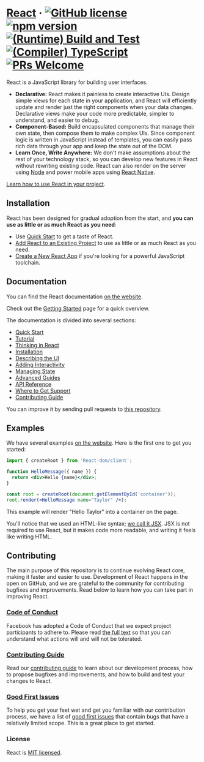 # [React](https://React.dev/) &middot; [![GitHub license](https://img.shields.io/badge/license-MIT-blue.svg)](https://github.com/facebook/React/blob/main/LICENSE) [![npm version](https://img.shields.io/npm/v/React.svg?style=flat)](https://www.npmjs.com/package/React) [![(Runtime) Build and Test](https://github.com/facebook/React/actions/workflows/runtime_build_and_test.yml/badge.svg)](https://github.com/facebook/React/actions/workflows/runtime_build_and_test.yml) [![(Compiler) TypeScript](https://github.com/facebook/React/actions/workflows/compiler_typescript.yml/badge.svg?branch=main)](https://github.com/facebook/React/actions/workflows/compiler_typescript.yml) [![PRs Welcome](https://img.shields.io/badge/PRs-welcome-brightgreen.svg)](https://legacy.Reactjs.org/docs/how-to-contribute.html#your-first-pull-request)

React is a JavaScript library for building user interfaces.

* **Declarative:** React makes it painless to create interactive UIs. Design simple views for each state in your application, and React will efficiently update and render just the right components when your data changes. Declarative views make your code more predictable, simpler to understand, and easier to debug.
* **Component-Based:** Build encapsulated components that manage their own state, then compose them to make complex UIs. Since component logic is written in JavaScript instead of templates, you can easily pass rich data through your app and keep the state out of the DOM.
* **Learn Once, Write Anywhere:** We don't make assumptions about the rest of your technology stack, so you can develop new features in React without rewriting existing code. React can also render on the server using [Node](https://nodejs.org/en) and power mobile apps using [React Native](https://Reactnative.dev/).

[Learn how to use React in your project](https://React.dev/learn).

## Installation

React has been designed for gradual adoption from the start, and **you can use as little or as much React as you need**:

* Use [Quick Start](https://React.dev/learn) to get a taste of React.
* [Add React to an Existing Project](https://React.dev/learn/add-React-to-an-existing-project) to use as little or as much React as you need.
* [Create a New React App](https://React.dev/learn/start-a-new-React-project) if you're looking for a powerful JavaScript toolchain.

## Documentation

You can find the React documentation [on the website](https://React.dev/).

Check out the [Getting Started](https://React.dev/learn) page for a quick overview.

The documentation is divided into several sections:

* [Quick Start](https://React.dev/learn)
* [Tutorial](https://React.dev/learn/tutorial-tic-tac-toe)
* [Thinking in React](https://React.dev/learn/thinking-in-React)
* [Installation](https://React.dev/learn/installation)
* [Describing the UI](https://React.dev/learn/describing-the-ui)
* [Adding Interactivity](https://React.dev/learn/adding-interactivity)
* [Managing State](https://React.dev/learn/managing-state)
* [Advanced Guides](https://React.dev/learn/escape-hatches)
* [API Reference](https://React.dev/reference/React)
* [Where to Get Support](https://React.dev/community)
* [Contributing Guide](https://legacy.Reactjs.org/docs/how-to-contribute.html)

You can improve it by sending pull requests to [this repository](https://github.com/Reactjs/React.dev).

## Examples

We have several examples [on the website](https://React.dev/). Here is the first one to get you started:

```jsx
import { createRoot } from 'React-dom/client';

function HelloMessage({ name }) {
  return <div>Hello {name}</div>;
}

const root = createRoot(document.getElementById('container'));
root.render(<HelloMessage name="Taylor" />);
```

This example will render "Hello Taylor" into a container on the page.

You'll notice that we used an HTML-like syntax; [we call it JSX](https://React.dev/learn#writing-markup-with-jsx). JSX is not required to use React, but it makes code more readable, and writing it feels like writing HTML.

## Contributing

The main purpose of this repository is to continue evolving React core, making it faster and easier to use. Development of React happens in the open on GitHub, and we are grateful to the community for contributing bugfixes and improvements. Read below to learn how you can take part in improving React.

### [Code of Conduct](https://code.fb.com/codeofconduct)
 

Facebook has adopted a Code of Conduct that we expect project participants to adhere to. Please read [the full text](https://code.fb.com/codeofconduct) so that you can understand what actions will and will not be tolerated.

### [Contributing Guide](https://legacy.Reactjs.org/docs/how-to-contribute.html)

Read our [contributing guide](https://legacy.Reactjs.org/docs/how-to-contribute.html) to learn about our development process, how to propose bugfixes and improvements, and how to build and test your changes to React.

### [Good First Issues](https://github.com/facebook/React/labels/good%20first%20issue)

To help you get your feet wet and get you familiar with our contribution process, we have a list of [good first issues](https://github.com/facebook/React/labels/good%20first%20issue) that contain bugs that have a relatively limited scope. This is a great place to get started.

### License

React is [MIT licensed](./LICENSE).
